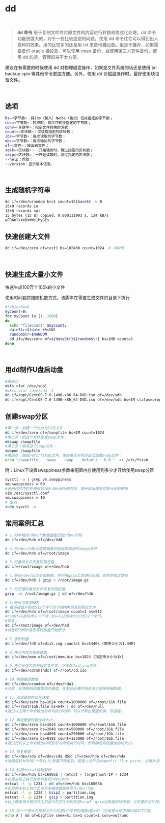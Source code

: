 # dd

‍

> **dd 命令** 用于复制文件并对原文件的内容进行转换和格式化处理。dd 命令功能很强大的，对于一些比较底层的问题，使用 dd 命令往往可以得到出人意料的效果。用的比较多的还是用 dd 来备份裸设备。但是不推荐，如果需要备份 oracle 裸设备，可以使用 rman 备份，或使用第三方软件备份，使用 dd 的话，管理起来不太方便。

建议在有需要的时候使用 dd 对物理磁盘操作，如果是文件系统的话还是使用 tar backup cpio 等其他命令更加方便。另外，使用 dd 对磁盘操作时，最好使用块设备文件。

‍

## 选项

```bash
bs=<字节数>：将ibs（输入）与obs（输出）设成指定的字节数；
cbs=<字节数>：转换时，每次只转换指定的字节数；
conv=<关键字>：指定文件转换的方式；
count=<区块数>：仅读取指定的区块数；
ibs=<字节数>：每次读取的字节数；
obs=<字节数>：每次输出的字节数；
of=<文件>：输出到文件；
seek=<区块数>：一开始输出时，跳过指定的区块数；
skip=<区块数>：一开始读取时，跳过指定的区块数；
--help：帮助；
--version：显示版本信息。
```

‍

## **生成随机字符串**

```bash
dd if=/dev/urandom bs=1 count=15|base64 -w 0
15+0 records in
15+0 records out
15 bytes (15 B) copied, 0.000111993 s, 134 kB/s
wFRAnlkXeBXmWs1MyGEs
```

## 快速创建大文件

```bash
dd if=/dev/zero of=test1 bs=102400 count=1024  # 100MB
```

‍

## 快速生成大量小文件

快速生成100万个100k的小文件

使用时间戳拼接随机数方式，该脚本在需要生成文件的目录下执行

```bash
#!/bin/bash
myCount=0;
for myCount in {1..1000}
do
  echo "fileCount" $myCount;
  dateStr=$(date +%s%N)
  randomStr=$RANDOM
  dd if=/dev/zero of=${dateStr}${randomStr} bs=1MB count=3
done
```

‍

## 用dd制作U盘启动盘

```bash
#格式化
mkfs.vfat /dev/sdb1
#mkfs.vfat /dev/sda -I
dd if=/opt/CentOS-7.0-1406-x86_64-DVD.iso of=/dev/sdb
dd if=/opt/CentOS-7.0-1406-x86_64-DVD.iso of=/dev/sdb bs=1M status=progress
```

## 创建swap分区

```bash
#第一步：创建一个大小为1G的文件：
dd if=/dev/zero of=/swapfile bs=1M count=1024
#第二步：把这个文件变成swap文件：
mkswap /swapfile
#第三步：启用这个swap文件：
swapon /swapfile
#第四步：编辑/etc/fstab文件，使在每次开机时自动加载swap文件：
echo "/swapfile    swap    swap    default   0 0 "  >> /etc/fstab
```

附：Linux下设置swappiness参数来配置内存使用到多少才开始使用swap分区

```bash
sysctl -a | grep vm.swappiness
vm.swappiness = 60
#说明你的内存在使用到100-60=40%的时候，就开始出现有交换分区的使用
vim /etc/sysctl.conf
vm.swappiness = 10
# 生效
sudo sysctl -p
```

## 常用案例汇总

```bash
# 1.将本地的/dev/hdb整盘备份到/dev/hdd
dd if=/dev/hdb of=/dev/hdd

# 2.将/dev/hdb全盘数据备份到指定路径的image文件
dd if=/dev/hdb of=/root/image

# 3.将备份文件恢复到指定盘
dd if=/root/image of=/dev/hdb

# 4.备份/dev/hdb全盘数据，并利用gzip工具进行压缩，保存到指定路径
dd if=/dev/hdb | gzip > /root/image.gz

# 5.将压缩的备份文件恢复到指定盘
gzip -dc /root/image.gz | dd of=/dev/hdb

# 6.备份与恢复MBR
# 备份磁盘开始的512个字节大小的MBR信息到指定文件：
dd if=/dev/hda of=/root/image count=1 bs=512
#count=1指仅拷贝一个块；bs=512指块大小为512个字节。
#恢复：
dd if=/root/image of=/dev/had
#将备份的MBR信息写到磁盘开始部分

# 7.备份软盘
dd if=/dev/fd0 of=disk.img count=1 bs=1440k (即块大小为1.44M)

# 8.拷贝内存内容到硬盘
dd if=/dev/mem of=/root/mem.bin bs=1024 (指定块大小为1k)  

# 9.拷贝光盘内容到指定文件夹，并保存为cd.iso文件
dd if=/dev/cdrom(hdc) of=/root/cd.iso

# 10.销毁磁盘数据
dd if=/dev/urandom of=/dev/hda1
#注意：利用随机的数据填充硬盘，在某些必要的场合可以用来销毁数据。

# 11.测试硬盘的读写速度
dd if=/dev/zero bs=1024 count=1000000 of=/root/1Gb.file
dd if=/root/1Gb.file bs=64k | dd of=/dev/null
#通过以上两个命令输出的命令执行时间，可以计算出硬盘的读、写速度。

# 12.确定硬盘的最佳块大小：
dd if=/dev/zero bs=1024 count=1000000 of=/root/1Gb.file
dd if=/dev/zero bs=2048 count=500000 of=/root/1Gb.file
dd if=/dev/zero bs=4096 count=250000 of=/root/1Gb.file
dd if=/dev/zero bs=8192 count=125000 of=/root/1Gb.file
#通过比较以上命令输出中所显示的命令执行时间，即可确定系统最佳的块大小。

# 13.修复硬盘：
dd if=/dev/sda of=/dev/sda 或dd if=/dev/hda of=/dev/hda
#当硬盘较长时间(一年以上)放置不使用后，磁盘上会产生magnetic flux point，当磁头读到这些区域时会遇到困难，并可能导致I/O错误。当这种情况影响到硬盘的第一个扇区时，可能导致硬盘报废。上边的命令有可能使这些数 据起死回生。并且这个过程是安全、高效的。

# 14.利用netcat远程备份
dd if=/dev/hda bs=16065b | netcat < targethost-IP > 1234
#在源主机上执行此命令备份/dev/hda
netcat -l -p 1234 | dd of=/dev/hdc bs=16065b
#在目的主机上执行此命令来接收数据并写入/dev/hdc
netcat -l -p 1234 | bzip2 > partition.img
netcat -l -p 1234 | gzip > partition.img
#以上两条指令是目的主机指令的变化分别采用bzip2、gzip对数据进行压缩，并将备份文件保存在当前目录。

# 15.将一个很大的视频文件中的第i个字节的值改成0x41（也就是大写字母A的ASCII值）
echo A | dd of=bigfile seek=$i bs=1 count=1 conv=notrunc
```

‍
